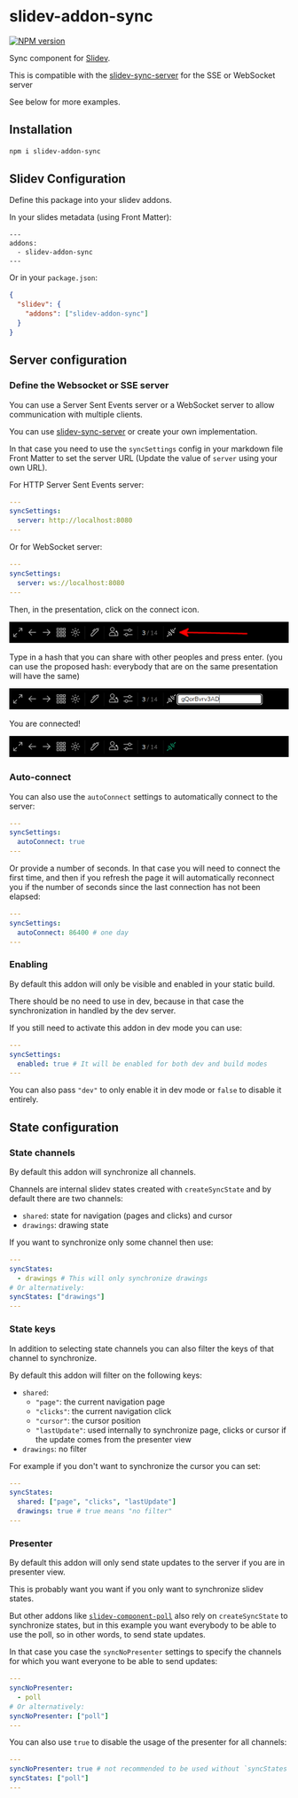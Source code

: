 # slidev-addon-sync

[![NPM version](https://img.shields.io/npm/v/slidev-addon-sync?color=3AB9D4&label=)](https://www.npmjs.com/package/slidev-addon-sync)

Sync component for [Slidev](https://sli.dev/).

This is compatible with the [slidev-sync-server](https://github.com/Smile-SA/slidev-sync-server) for the SSE or WebSocket server

See below for more examples.

## Installation

```bash
npm i slidev-addon-sync
```

## Slidev Configuration

Define this package into your slidev addons.

In your slides metadata (using Front Matter):

```
---
addons:
  - slidev-addon-sync
---
```

Or in your `package.json`:

```json
{
  "slidev": {
    "addons": ["slidev-addon-sync"]
  }
}
```

## Server configuration

### Define the Websocket or SSE server

You can use a Server Sent Events server or a WebSocket server to allow communication with multiple clients.

You can use [slidev-sync-server](https://github.com/Smile-SA/slidev-sync-server) or create your own implementation.

In that case you need to use the `syncSettings` config in your markdown file Front Matter to set the server URL (Update the value of `server` using your own URL).

For HTTP Server Sent Events server:

```yaml
---
syncSettings:
  server: http://localhost:8080
---
```

Or for WebSocket server:

```yaml
---
syncSettings:
  server: ws://localhost:8080
---
```

Then, in the presentation, click on the connect icon.

![Connect control icon](./assets/control-icon.png)

Type in a hash that you can share with other peoples and press <key>enter</key>. (you can use the proposed hash: everybody that are on the same presentation will have the same)

![Connect control hash](./assets/control-hash.png)

You are connected!

![Connected](./assets/connected.png)

### Auto-connect

You can also use the `autoConnect` settings to automatically connect to the server:

```yaml
---
syncSettings:
  autoConnect: true
---
```

Or provide a number of seconds. In that case you will need to connect the first time, and then if you refresh the page it will automatically reconnect you if the number of seconds since the last connection has not been elapsed:

```yaml
---
syncSettings:
  autoConnect: 86400 # one day
---
```

### Enabling

By default this addon will only be visible and enabled in your static build.

There should be no need to use in dev, because in that case the synchronization in handled by the dev server.

If you still need to activate this addon in dev mode you can use:

```yaml
---
syncSettings:
  enabled: true # It will be enabled for both dev and build modes
---
```

You can also pass `"dev"` to only enable it in dev mode or `false` to disable it entirely.

## State configuration

### State channels

By default this addon will synchronize all channels.

Channels are internal slidev states created with `createSyncState` and by default there are two channels:

* `shared`: state for navigation (pages and clicks) and cursor
* `drawings`: drawing state

If you want to synchronize only some channel then use:

```yaml
---
syncStates:
  - drawings # This will only synchronize drawings
# Or alternatively:
syncStates: ["drawings"]
---
```

### State keys

In addition to selecting state channels you can also filter the keys of that channel to synchronize.

By default this addon will filter on the following keys:

* `shared`:
  * `"page"`: the current navigation page
  * `"clicks"`: the current navigation click
  * `"cursor"`: the cursor position
  * `"lastUpdate"`: used internally to synchronize page, clicks or cursor if the update comes from the presenter view
* `drawings`: no filter

For example if you don't want to synchronize the cursor you can set:

```yaml
---
syncStates:
  shared: ["page", "clicks", "lastUpdate"]
  drawings: true # true means "no filter"
---
```

### Presenter

By default this addon will only send state updates to the server if you are in presenter view.

This is probably want you want if you only want to synchronize slidev states.

But other addons like [`slidev-component-poll`](https://github.com/Smile-SA/slidev-component-poll) also rely on `createSyncState` to synchronize states, but in this example you want everybody to be able to use the poll, so in other words, to send state updates.

In that case you case the `syncNoPresenter` settings to specify the channels for which you want everyone to be able to send updates:

```yaml
---
syncNoPresenter:
  - poll
# Or alternatively:
syncNoPresenter: ["poll"]
---
```

You can also use `true` to disable the usage of the presenter for all channels:

```yaml
---
syncNoPresenter: true # not recommended to be used without `syncStates`
syncStates: ["poll"]
---
```
